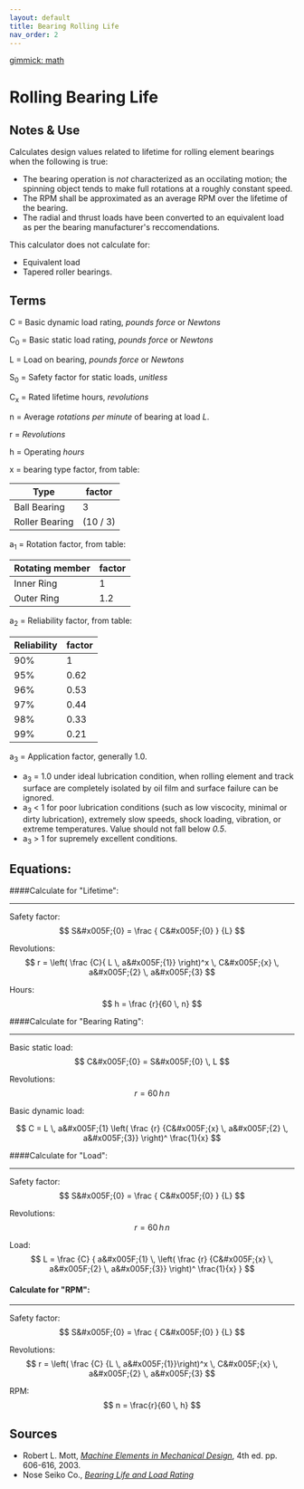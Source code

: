 ```yaml
---
layout: default
title: Bearing Rolling Life
nav_order: 2
---
```

[gimmick: math]()

Rolling Bearing Life
===

Notes & Use
---

Calculates design values related to lifetime for rolling element bearings when the following is true:

* The bearing operation is *not* characterized as an occilating motion; the spinning object tends to make full rotations at a roughly constant speed.
* The RPM shall be approximated as an average RPM over the lifetime of the bearing.
*  The radial and thrust loads have been converted to an equivalent load as per the bearing manufacturer's reccomendations.

This calculator does not calculate for:

* Equivalent load
* Tapered roller bearings.


Terms
---

C = Basic dynamic load rating, *pounds force* or *Newtons*

C<sub>0</sub> = Basic static load rating, *pounds force* or *Newtons*

L = Load on bearing, *pounds force* or *Newtons*

S<sub>0</sub> = Safety factor for static loads, *unitless*

C<sub>x</sub> = Rated lifetime hours, *revolutions*

n = Average *rotations per minute* of bearing at load *L*.

r = *Revolutions*

h = Operating *hours*

x = bearing type factor, from table:

|Type|factor|
|------|------|
|Ball Bearing|3|
|Roller Bearing|(10 / 3)|

a<sub>1</sub> = Rotation factor, from table:

|Rotating member|factor|
|------|------|
|Inner Ring|1|
|Outer Ring|1.2|

a<sub>2</sub> = Reliability factor, from table:

|Reliability|factor|
|------|------|
|90%|1|
|95%|0.62|
|96%|0.53|
|97%|0.44|
|98%|0.33|
|99%|0.21|

a<sub>3</sub> = Application factor, generally 1.0.

* a<sub>3</sub> = 1.0 under ideal lubrication condition, when rolling element and track surface are completely isolated by oil film and surface failure can be ignored.
* a<sub>3</sub> &lt; 1 for poor lubrication conditions (such as low viscocity, minimal or dirty lubrication),  extremely slow speeds, shock loading, vibration, or extreme temperatures.  Value should not fall below *0.5*.
* a<sub>3</sub> &gt; 1 for supremely excellent conditions.

Equations:
---

####Calculate for "Lifetime":

---

Safety factor:
$$ S&#x005F;{0} = \frac { C&#x005F;{0} } {L} $$

Revolutions:
$$ r = \left( \frac {C}{ L \, a&#x005F;{1}} \right)^x
    \, C&#x005F;{x} \, a&#x005F;{2} \, a&#x005F;{3}
$$

Hours:
$$ h = \frac {r}{60 \, n} $$


####Calculate for "Bearing Rating":

---

Basic static load:
$$ C&#x005F;{0} = S&#x005F;{0} \, L $$

Revolutions:
$$ r = 60 \, h \, n $$

Basic dynamic load:

$$ C = L \, a&#x005F;{1} 
            \left(
                \frac
                    {r}
                    {C&#x005F;{x} \, a&#x005F;{2} \, a&#x005F;{3}}
            \right)^ \frac{1}{x}
$$

####Calculate for "Load":

---

Safety factor:
$$ S&#x005F;{0} = \frac { C&#x005F;{0} } {L} $$

Revolutions:
$$ r = 60 \,h \, n $$

Load:
$$ L = \frac {C}
    { a&#x005F;{1} \,
        \left( \frac
            {r}
            {C&#x005F;{x} \, a&#x005F;{2} \, a&#x005F;{3}}
        \right)^ \frac{1}{x}
}
$$

#### Calculate for "RPM":

---

Safety factor:
$$ S&#x005F;{0} = \frac { C&#x005F;{0} } {L} $$

Revolutions:
$$ r = \left( \frac {C} {L \, a&#x005F;{1}}\right)^x \,
    C&#x005F;{x} \, a&#x005F;{2} \, a&#x005F;{3}
$$

RPM:
$$ n = \frac{r}{60 \, h} $$


Sources
---

* Robert L. Mott, *[Machine Elements in Mechanical Design](http://www.amazon.com/Machine-Elements-Mechanical-Design-Edition/dp/0130618853/ref=sr_1_1?ie=UTF8&qid=1388274723&sr=8-1&keywords=mechanical+elements+in+machine+design)*, 4th ed. pp. 606-616, 2003.
* Nose Seiko Co., *[Bearing Life and Load Rating](http://www.nose-seiko.co.jp/en/image/pdf/e01.pdf)*
